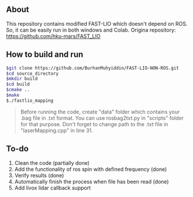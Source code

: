 ## About

This repository contains modified FAST-LIO which doesn't depend on ROS. So, it can be easily run in both windows and Colab.
Origina repository: https://github.com/hku-mars/FAST_LIO

## How to build and run
```sh
$git clone https://github.com/BurhanMuhyiddin/FAST-LIO-NON-ROS.git
$cd source_directory
$mkdir build
$cd build
$cmake ..
$make
$./fastlio_mapping
```
> Before running the code, create "data" folder which contains your .bag file in .txt format. 
> You can use rosbag2txt.py in "scripts" folder for that purpose. 
> Don't forget to change path to the .txt file in "laserMapping.cpp" in line 31.

## To-do
1. Clean the code (partially done)
2. Add the functionality of ros spin with defined frequency (done)
3. Verify results (done)
4. Automatically finish the process when file has been read (done)
4. Add livox lidar callback support
